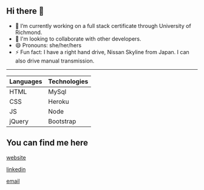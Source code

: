 ## Hi there 👋

<!--
**cmoorelvt/cmoorelvt** is a ✨ _special_ ✨ repository because its `README.md` (this file) appears on your GitHub profile.
-->

- 🔭 I’m currently working on a full stack certificate through University of Richmond.
- 👯 I'm looking to collaborate with other developers. 
- 😄 Pronouns: she/her/hers
- ⚡ Fun fact: I have a right hand drive, Nissan Skyline from Japan. I can also drive manual transmission.

---

Languages | Technologies
------------- | -------------
HTML  | MySql
CSS | Heroku 
JS | Node
jQuery | Bootstrap

## You can find me here
[website]

[linkedin]

[email]


[website]: https://cmoorelvt.github.io/Responsive-Portfolio/
[linkedin]: https://www.linkedin.com/in/cmoorelvt/
[email]: mailto:cmoorelvt@gmail.com
